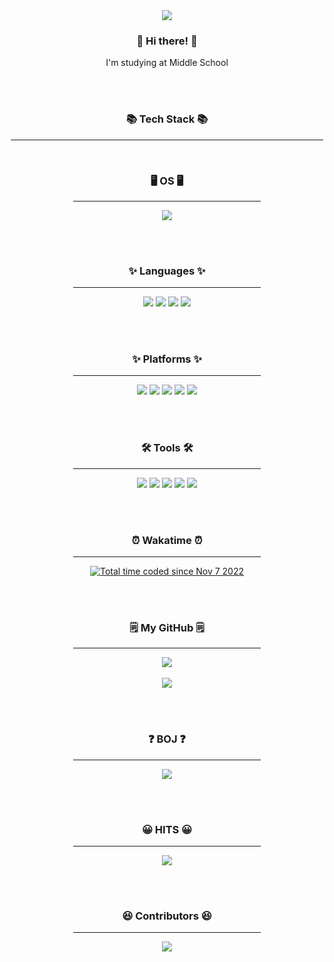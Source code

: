 <div align="center">
	<img src="https://capsule-render.vercel.app/api?type=waving&color=timeGradient&height=180&section=header&text=jwkwon's%20GitHub!&fontSize=90"/>
</div>

<h3 align="center">👋 Hi there! 👋</h3>

<p align="center">I'm studying at Middle School</p>

<br/><br/>

<h3 align="center">📚 Tech Stack 📚</h3>
<div align="center">
	<hr width="500px;"/>
</div>
<br/>

<h3 align="center">🖥️ OS 🖥️</h3>
<div align="center">
	<hr width="300px;"/>
	<img src="https://img.shields.io/badge/macOS-000000?style=flat-square&logo=Apple&logoColor=white"/>
</div>

<br/><br/>

<h3 align="center">✨ Languages ✨</h3>
<div align="center">
	<hr width="300px;"/>
	<img src="https://img.shields.io/badge/Python-3766AB?style=flat-square&logo=Python&logoColor=white"/>
  	<img src="https://img.shields.io/badge/Java-007396?style=flat-square&logo=Java&logoColor=white"/>
  	<img src="https://img.shields.io/badge/HTML5-E34F26?style=flat&logo=HTML5&logoColor=white"/>
	<img src="https://img.shields.io/badge/CSS3-1572B6?style=flat&logo=CSS3&logoColor=white"/>
</div>

<br/><br/>

<h3 align="center">✨ Platforms ✨</h3>
<div align="center">
	<hr width="300px;"/>
	<img src="https://img.shields.io/badge/Oracle%20SQL-F80000?style=flat&logo=Oracle&logoColor=white"/>
	<img src="https://img.shields.io/badge/Gradle-02303A?style=flat&logo=Gradle&logoColor=white"/>
	<img src="https://img.shields.io/badge/Apache%20Maven-C71A36?style=flat&logo=Apache Maven&logoColor=white"/>
	<img src="https://img.shields.io/badge/GitHub-181717?style=flat&logo=GitHub&logoColor=white"/>
	<img src="https://img.shields.io/badge/Docker-2496ED?style=flat&logo=Docker&logoColor=white"/>
</div>

<br/><br/>

<h3 align="center">🛠 Tools 🛠</h3>
<div align=center>
	<hr width="300px;"/>
	<img src="https://img.shields.io/badge/Visual%20Studio%20Code-007ACC?style=flat&logo=VisualStudioCode&logoColor=white"/>
	<img src="https://img.shields.io/badge/IntelliJ%20IDEA-000000?style=flat&logo=IntelliJ Idea&logoColor=white"/>
	<img src="https://img.shields.io/badge/WebStorm-000000?style=flat&logo=WebStorm&logoColor=white"/>
	<img src="https://img.shields.io/badge/Google%20Colab-F9AB00?style=flat&logo=Google Colab&logoColor=white"/>
	<img src="https://img.shields.io/badge/Tomcat-F8DC75?style=flat&logo=ApacheTomcat&logoColor=white"/>
</div>

<br/><br/>

<h3 align="center">⏰ Wakatime ⏰</h3>
<div align="center">
	<hr width="300px;"/>
	<a href="https://wakatime.com/@04576067-463a-4fd9-be4e-56687a44d3fb"><img src="https://wakatime.com/badge/user/04576067-463a-4fd9-be4e-56687a44d3fb.svg" alt="Total time coded since Nov 7 2022" /></a>
</div>

<br/><br/>

<h3 align="center">🗒️ My GitHub 🗒️</h3>
<div align="center">
	<hr width="300px;"/>
	<img src="https://github-readme-stats.vercel.app/api/top-langs/?username=jwkwon0817&layout=compact">
	<br/><br/>
	<img src="https://github-readme-stats.vercel.app/api?username=jwkwon0817&show_icons=true">
</div>

<br/><br/>

<h3 align="center">❓ BOJ ❓</h3>
<div align="center">
	<hr width="300px;"/>
	<img src="http://mazassumnida.wtf/api/v2/generate_badge?boj=jwkwon"/>
</div>

<br/><br/>

<h3 align="center">😀 HITS 😀</h3>
<div align="center">
	<hr width="300px;"/>
	<a href="https://hits.seeyoufarm.com"><img src="https://hits.seeyoufarm.com/api/count/incr/badge.svg?url=https%3A%2F%2Fgithub.com%2Fjwkwon0817%2Fhit-counter&count_bg=%231FD9DF&title_bg=%231F9ED1&icon=github.svg&icon_color=%23FFFFFF&title=hits&edge_flat=false"/></a>
</div>

<br/><br/>

<h3 align="center">😆 Contributors 😆</h3>
<div align="center">
	<hr width="300px;"/>
	<img src="https://github-contributor-stats.vercel.app/api?username=jwkwon0817&hide=B&theme=gruvbox"/>
</div>
